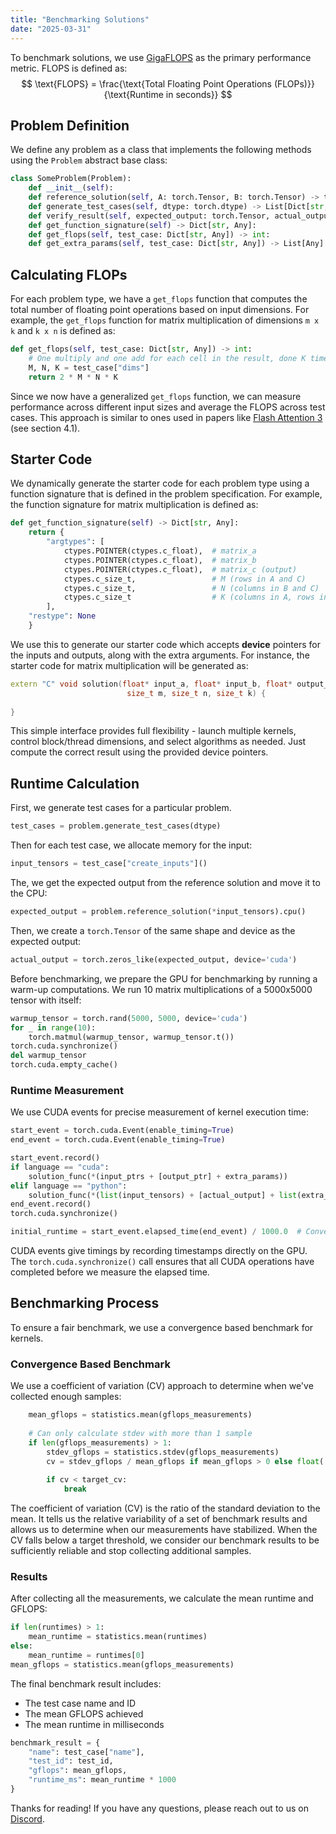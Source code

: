 ```yaml
---
title: "Benchmarking Solutions"
date: "2025-03-31"
---
```


To benchmark solutions, we use [GigaFLOPS](https://en.wikipedia.org/wiki/Floating_point_operations_per_second) as the primary performance metric. FLOPS is defined as:
$$
\text{FLOPS} = \frac{\text{Total Floating Point Operations (FLOPs)}}{\text{Runtime in seconds}}
$$

## Problem Definition

We define any problem as a class that implements the following methods using the `Problem` abstract base class:

```python
class SomeProblem(Problem):
    def __init__(self):
    def reference_solution(self, A: torch.Tensor, B: torch.Tensor) -> torch.Tensor:
    def generate_test_cases(self, dtype: torch.dtype) -> List[Dict[str, Any]]:
    def verify_result(self, expected_output: torch.Tensor, actual_output: torch.Tensor, dtype: torch.dtype) -> Tuple[bool, Dict[str, Any]]:
    def get_function_signature(self) -> Dict[str, Any]:
    def get_flops(self, test_case: Dict[str, Any]) -> int:
    def get_extra_params(self, test_case: Dict[str, Any]) -> List[Any]:
```


## Calculating FLOPs

For each problem type, we have a `get_flops` function that computes the total number of floating point operations based on input dimensions. For example, the `get_flops` function for matrix multiplication of dimensions `m x k` and `k x n` is defined as:

```python
def get_flops(self, test_case: Dict[str, Any]) -> int:
    # One multiply and one add for each cell in the result, done K times
    M, N, K = test_case["dims"]
    return 2 * M * N * K
```
Since we now have a generalized `get_flops` function, we can measure performance across different input sizes and average the FLOPS across test cases. This approach is similar to ones used in papers like [Flash Attention 3](https://arxiv.org/pdf/2407.08608) (see section 4.1).

## Starter Code

We dynamically generate the starter code for each problem type using a function signature that is defined in the problem specification. For example, the function signature for matrix multiplication is defined as:

```python
def get_function_signature(self) -> Dict[str, Any]:
    return {
        "argtypes": [
            ctypes.POINTER(ctypes.c_float),  # matrix_a
            ctypes.POINTER(ctypes.c_float),  # matrix_b
            ctypes.POINTER(ctypes.c_float),  # matrix_c (output)
            ctypes.c_size_t,                 # M (rows in A and C)
            ctypes.c_size_t,                 # N (columns in B and C)
            ctypes.c_size_t                  # K (columns in A, rows in B)
        ],
    "restype": None
    }   
```

We use this to generate our starter code which accepts **device** pointers for the inputs and outputs, along with the extra arguments. For instance, the starter code for matrix multiplication will be generated as:

```cpp
extern "C" void solution(float* input_a, float* input_b, float* output_c, 
                          size_t m, size_t n, size_t k) {
    
} 
```

This simple interface provides full flexibility - launch multiple kernels, control block/thread dimensions, and select algorithms as needed. Just compute the correct result using the provided device pointers.

## Runtime Calculation

First, we generate test cases for a particular problem.
```python
test_cases = problem.generate_test_cases(dtype)
```

Then for each test case, we allocate memory for the input:
```python
input_tensors = test_case["create_inputs"]()
```

The, we get the expected output from the reference solution and move it to the CPU:
```python
expected_output = problem.reference_solution(*input_tensors).cpu()
```

Then, we create a `torch.Tensor` of the same shape and device as the expected output:
```python
actual_output = torch.zeros_like(expected_output, device='cuda')
```

Before benchmarking, we prepare the GPU for benchmarking by running a warm-up computations. We run 10 matrix multiplications of a 5000x5000 tensor with itself:
```python
warmup_tensor = torch.rand(5000, 5000, device='cuda')
for _ in range(10):
    torch.matmul(warmup_tensor, warmup_tensor.t())
torch.cuda.synchronize()
del warmup_tensor
torch.cuda.empty_cache()
```

### Runtime Measurement

We use CUDA events for precise measurement of kernel execution time:

```python
start_event = torch.cuda.Event(enable_timing=True)
end_event = torch.cuda.Event(enable_timing=True)

start_event.record()
if language == "cuda":
    solution_func(*(input_ptrs + [output_ptr] + extra_params))
elif language == "python":
    solution_func(*(list(input_tensors) + [actual_output] + list(extra_params)))
end_event.record()
torch.cuda.synchronize()

initial_runtime = start_event.elapsed_time(end_event) / 1000.0  # Convert to seconds
```

CUDA events give timings by recording timestamps directly on the GPU. The `torch.cuda.synchronize()` call ensures that all CUDA operations have completed before we measure the elapsed time.

## Benchmarking Process

To ensure a fair benchmark, we use a convergence based benchmark for kernels.

### Convergence Based Benchmark

We use a coefficient of variation (CV) approach to determine when we've collected enough samples:

```python
    mean_gflops = statistics.mean(gflops_measurements)
    
    # Can only calculate stdev with more than 1 sample
    if len(gflops_measurements) > 1:
        stdev_gflops = statistics.stdev(gflops_measurements)
        cv = stdev_gflops / mean_gflops if mean_gflops > 0 else float('inf')
        
        if cv < target_cv:
            break
```
The coefficient of variation (CV) is the ratio of the standard deviation to the mean. It tells us the relative variability of a set of benchmark results and allows us to determine when our measurements have stabilized. When the CV falls below a target threshold, we consider our benchmark results to be sufficiently reliable and stop collecting additional samples.

### Results
After collecting all the measurements, we calculate the mean runtime and GFLOPS:

```python
if len(runtimes) > 1:
    mean_runtime = statistics.mean(runtimes)
else:
    mean_runtime = runtimes[0]
mean_gflops = statistics.mean(gflops_measurements)
```

The final benchmark result includes:
- The test case name and ID
- The mean GFLOPS achieved
- The mean runtime in milliseconds

```python
benchmark_result = {
    "name": test_case["name"],
    "test_id": test_id,
    "gflops": mean_gflops,
    "runtime_ms": mean_runtime * 1000
}
```

Thanks for reading! If you have any questions, please reach out to us on [Discord](https://discord.gg/YzBTfMxVQK).